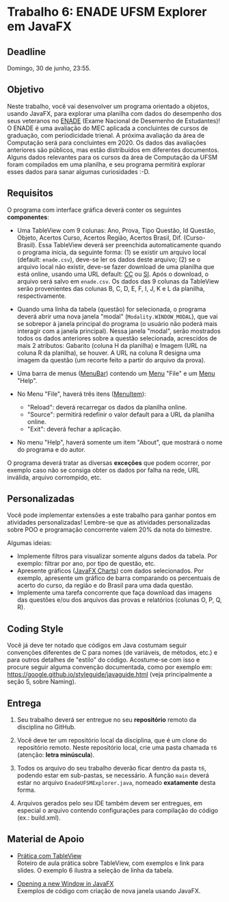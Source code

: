 # Trabalho 6: ENADE UFSM Explorer em JavaFX

## Deadline

Domingo, 30 de junho, 23:55.

## Objetivo

Neste trabalho, você vai desenvolver um programa orientado a objetos, usando JavaFX, para explorar uma planilha com dados do desempenho dos seus veteranos no [ENADE](http://inep.gov.br/enade) (Exame Nacional de Desemenho de Estudantes)! O ENADE é uma avaliação do MEC aplicada a concluintes de cursos de graduação, com periodicidade trienal. A próxima avaliação da área de Computação será para concluintes em 2020. Os dados das avaliações anteriores são públicos, mas estão distribuídos em diferentes documentos. Alguns dados relevantes para os cursos da área de Computação da UFSM foram compilados em uma planilha, e seu programa permitirá explorar esses dados para sanar algumas curiosidades :-D. 

## Requisitos

O programa com interface gráfica deverá conter os seguintes **componentes**: 

  - Uma TableView com 9 colunas: Ano, Prova, Tipo Questão, Id Questão, Objeto, Acertos Curso, Acertos Região, Acertos Brasil, Dif. (Curso-Brasil). Essa TableView deverá ser preenchida automaticamente quando o programa inicia, da seguinte forma: (1) se existir um arquivo local (default: `enade.csv`), deve-se ler os dados deste arquivo; (2) se o arquivo local não existir, deve-se fazer download de uma planilha que está online, usando uma URL default: [CC](https://docs.google.com/spreadsheets/d/e/2PACX-1vTO06Jdr3J1kPYoTPRkdUaq8XuslvSD5--FPMht-ilVBT1gExJXDPTiX0P3FsrxV5VKUZJrIUtH1wvN/pub?gid=0&single=true&output=csv) ou [SI](https://docs.google.com/spreadsheets/d/e/2PACX-1vTO06Jdr3J1kPYoTPRkdUaq8XuslvSD5--FPMht-ilVBT1gExJXDPTiX0P3FsrxV5VKUZJrIUtH1wvN/pub?gid=1285855524&single=true&output=csv). Após o download, o arquivo será salvo em `enade.csv`. Os dados das 9 colunas da TableView serão provenientes das colunas B, C, D, E, F, I, J, K e L da planilha, respectivamente.

  - Quando uma linha da tabela (questão) for selecionada, o programa deverá abrir uma nova janela "modal" (`Modality.WINDOW_MODAL`), que vai se sobrepor à janela principal do programa (o usuário não poderá mais interagir com a janela principal). Nessa janela "modal", serão mostrados todos os dados anteriores sobre a questão selecionada, acrescidos de mais 2 atributos: Gabarito (coluna H da planilha) e Imagem (URL na coluna R da planilha), se houver. A URL na coluna R designa uma imagem da questão (um recorte feito a partir do arquivo da prova).

  - Uma barra de menus ([MenuBar](https://docs.oracle.com/javase/8/javafx/api/javafx/scene/control/MenuBar.html)) contendo um [Menu](https://docs.oracle.com/javase/8/javafx/api/javafx/scene/control/Menu.html) "File" e um [Menu](https://docs.oracle.com/javase/8/javafx/api/javafx/scene/control/Menu.html) "Help". 

  - No Menu "File", haverá três itens ([MenuItem](https://docs.oracle.com/javase/8/javafx/api/javafx/scene/control/MenuItem.html)): 
    - "Reload": deverá recarregar os dados da planilha online. 
    - "Source": permitirá redefinir o valor default para a URL da planilha online. 
    - "Exit": deverá fechar a aplicação. 

  - No menu "Help", haverá somente um item "About", que mostrará o nome do programa e do autor.


O programa deverá tratar as diversas **exceções** que podem ocorrer, por exemplo caso não se consiga obter os dados por falha na rede, URL inválida, arquivo corrompido, etc.


## Personalizadas

Você pode implementar extensões a este trabalho para ganhar pontos em atividades personalizadas! Lembre-se que as atividades personalizadas sobre POO e programação concorrente valem 20% da nota do bimestre.

Algumas ideias:
- Implemente filtros para visualizar somente alguns dados da tabela. Por exemplo: filtrar por ano, por tipo de questão, etc.
- Apresente gráficos ([JavaFX Charts](https://docs.oracle.com/javase/8/javafx/user-interface-tutorial/charts.htm)) com dados selecionados. Por exemplo, apresente um gráfico de barra comparando os percentuais de acerto do curso, da região e do Brasil para uma dada questão.
- Implemente uma tarefa concorrente que faça download das imagens das questões e/ou dos arquivos das provas e relatórios (colunas O, P, Q, R).


## Coding Style

Você já deve ter notado que códigos em Java costumam seguir convenções diferentes de C para nomes (de variáveis, de métodos, etc.) e para outros detalhes de "estilo" do código. Acostume-se com isso e procure seguir alguma convenção documentada, como por exemplo em: https://google.github.io/styleguide/javaguide.html (veja principalmente a seção 5, sobre Naming).

## Entrega

 1. Seu trabalho deverá ser entregue no seu **repositório** remoto da disciplina no GitHub. 

 2. Você deve ter um repositório local da disciplina, que é um clone do repositório remoto. Neste repositório local, crie uma pasta chamada `t6` (atenção: **letra minúscula**).

 3. Todos os arquivo do seu trabalho deverão ficar dentro da pasta `t6`, podendo estar em sub-pastas, se necessário. A função `main` deverá estar no arquivo `EnadeUFSMExplorer.java`, nomeado **exatamente** desta forma. 

 4. Arquivos gerados pelo seu IDE também devem ser entregues, em especial o arquivo contendo configurações para compilação do código (ex.: build.xml). 



## Material de Apoio

- [Prática com TableView](../../praticas/oo/java5)  
  Roteiro de aula prática sobre TableView, com exemplos e link para slides. O exemplo 6 ilustra a seleção de linha da tabela.

- [Opening a new Window in JavaFX](https://o7planning.org/en/11533/opening-a-new-window-in-javafx)  
  Exemplos de código com criação de nova janela usando JavaFX.

 
